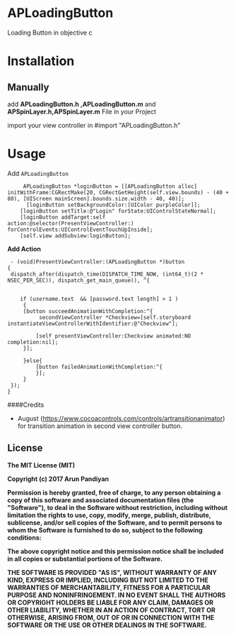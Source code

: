 # APLoadingButton
Loading Button in objective c

# Installation

## Manually
add <b>APLoadingButton.h ,APLoadingButton.m</b> and <b>APSpinLayer.h,APSpinLayer.m</b> File in your Project

import your view controller in  #import "APLoadingButton.h"

# Usage


Add `APLoadingButton`
```objc
     APLoadingButton *loginButton = [[APLoadingButton alloc] initWithFrame:CGRectMake(20, CGRectGetHeight(self.view.bounds) - (40 + 80), [UIScreen mainScreen].bounds.size.width - 40, 40)];
      [loginButton setBackgroundColor:[UIColor purpleColor]];
    [loginButton setTitle:@"Login" forState:UIControlStateNormal];
    [loginButton addTarget:self action:@selector(PresentViewController:) forControlEvents:UIControlEventTouchUpInside];
    [self.view addSubview:loginButton];
   ```
    
    
  <b> Add Action </b>
  
  
   ```objc
    - (void)PresentViewController:(APLoadingButton *)button
{
    dispatch_after(dispatch_time(DISPATCH_TIME_NOW, (int64_t)(2 * NSEC_PER_SEC)), dispatch_get_main_queue(), ^{
        
        
       if (username.text  && [password.text length] > 1 )
        {
        [button succeedAnimationWithCompletion:^{
             secondViewController *Checkview=[self.storyboard instantiateViewControllerWithIdentifier:@"Checkview"];
            
            [self presentViewController:Checkview animated:NO completion:nil];
        }];
     
        }else{
            [button failedAnimationWithCompletion:^{
            }];
        }
    });
}
```
####Credits
* August (https://www.cocoacontrols.com/controls/artransitionanimator) for transition animation in second view controller button.

License
-------------------------------------------------------
<b>The MIT License (MIT)

Copyright (c) 2017 Arun Pandiyan



Permission is hereby granted, free of charge, to any person obtaining a copy
of this software and associated documentation files (the "Software"), to deal
in the Software without restriction, including without limitation the rights
to use, copy, modify, merge, publish, distribute, sublicense, and/or sell
copies of the Software, and to permit persons to whom the Software is
furnished to do so, subject to the following conditions:

The above copyright notice and this permission notice shall be included in all
copies or substantial portions of the Software.

THE SOFTWARE IS PROVIDED "AS IS", WITHOUT WARRANTY OF ANY KIND, EXPRESS OR
IMPLIED, INCLUDING BUT NOT LIMITED TO THE WARRANTIES OF MERCHANTABILITY,
FITNESS FOR A PARTICULAR PURPOSE AND NONINFRINGEMENT. IN NO EVENT SHALL THE
AUTHORS OR COPYRIGHT HOLDERS BE LIABLE FOR ANY CLAIM, DAMAGES OR OTHER
LIABILITY, WHETHER IN AN ACTION OF CONTRACT, TORT OR OTHERWISE, ARISING FROM,
OUT OF OR IN CONNECTION WITH THE SOFTWARE OR THE USE OR OTHER DEALINGS IN THE
SOFTWARE.</b>
